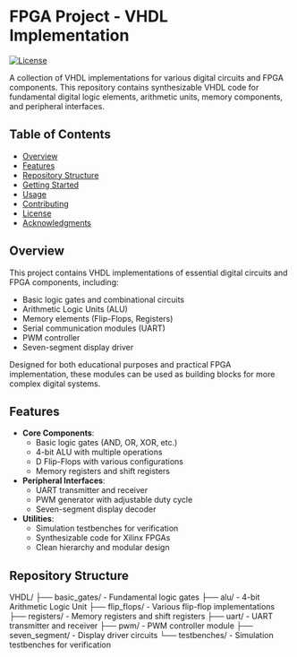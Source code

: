 # FPGA Project - VHDL Implementation

[![License](https://img.shields.io/badge/License-MIT-blue.svg)](https://opensource.org/licenses/MIT)

A collection of VHDL implementations for various digital circuits and FPGA components. This repository contains synthesizable VHDL code for fundamental digital logic elements, arithmetic units, memory components, and peripheral interfaces.

## Table of Contents
- [Overview](#overview)
- [Features](#features)
- [Repository Structure](#repository-structure)
- [Getting Started](#getting-started)
- [Usage](#usage)
- [Contributing](#contributing)
- [License](#license)
- [Acknowledgments](#acknowledgments)

## Overview
This project contains VHDL implementations of essential digital circuits and FPGA components, including:
- Basic logic gates and combinational circuits
- Arithmetic Logic Units (ALU)
- Memory elements (Flip-Flops, Registers)
- Serial communication modules (UART)
- PWM controller
- Seven-segment display driver

Designed for both educational purposes and practical FPGA implementation, these modules can be used as building blocks for more complex digital systems.

## Features
- **Core Components**:
  - Basic logic gates (AND, OR, XOR, etc.)
  - 4-bit ALU with multiple operations
  - D Flip-Flops with various configurations
  - Memory registers and shift registers
- **Peripheral Interfaces**:
  - UART transmitter and receiver
  - PWM generator with adjustable duty cycle
  - Seven-segment display decoder
- **Utilities**:
  - Simulation testbenches for verification
  - Synthesizable code for Xilinx FPGAs
  - Clean hierarchy and modular design

## Repository Structure
VHDL/
├── basic_gates/ - Fundamental logic gates
├── alu/ - 4-bit Arithmetic Logic Unit
├── flip_flops/ - Various flip-flop implementations
├── registers/ - Memory registers and shift registers
├── uart/ - UART transmitter and receiver
├── pwm/ - PWM controller module
├── seven_segment/ - Display driver circuits
└── testbenches/ - Simulation testbenches for verification
